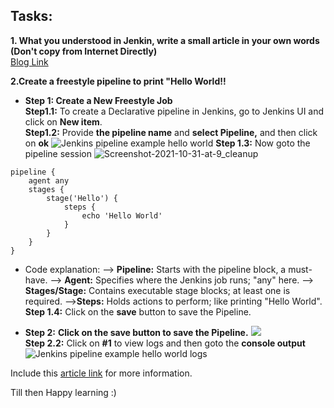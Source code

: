 ## Tasks: 

**1. What you understood in Jenkin, write a small article in your own words (Don't copy from Internet Directly)**<br>
[Blog Link](https://devxblog.hashnode.dev/introduction-to-jenkins-a-beginners-guide)

**2.Create a freestyle pipeline to print "Hello World!!**
- **Step 1: Create a New Freestyle Job**<br>
**Step1.1:** To create a Declarative pipeline in Jenkins, go to Jenkins UI 					  and click on **New item**.<br>
**Step1.2:** Provide **the pipeline name** and **select Pipeline,** and then click on **ok**
![Jenkins pipeline example hello world](https://naiveskill.com/wp-content/uploads/2021/10/Screenshot-2021-10-31-at-9.31.52-PM-1024x613.png)
**Step 1.3:** Now goto the pipeline session
  ![Screenshot-2021-10-31-at-9_cleanup](https://github.com/Simbaa815/90DaysOfDevOps/assets/112085387/ea95c4c9-4b2f-4886-82cb-0c32c710df9d)

```
pipeline {
    agent any
    stages {
        stage('Hello') {
            steps {
                echo 'Hello World'
            }
        }
    }
}
```
- Code explanation:
--> **Pipeline:** Starts with the pipeline block, a must-have.
--> **Agent:** Specifies where the Jenkins job runs; "any" here.
--> **Stages/Stage:** Contains executable stage blocks; at least one is required.
-->**Steps:** Holds actions to perform; like printing "Hello World".<br>
**Step 1.4:** Click on the **save** button to save the Pipeline.

- **Step 2:** **Click on the **save** button to save the Pipeline.**
![](https://naiveskill.com/wp-content/uploads/2021/10/Screenshot-2021-10-31-at-10.12.23-PM-1024x626.png)<br>
**Step 2.2:** Click on **#1** to view logs and then goto the **console output**
![Jenkins pipeline example hello world logs](https://naiveskill.com/wp-content/uploads/2021/10/Screenshot-2021-10-31-at-10.18.07-PM-1024x432.png)

Include this [article link](https://www.geeksforgeeks.org/what-is-jenkins) for more information.

Till then Happy learning :)
